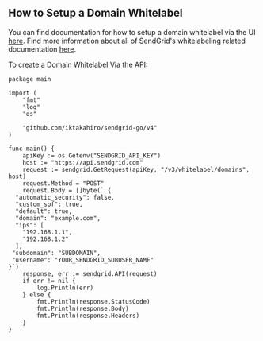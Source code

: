 ## How to Setup a Domain Whitelabel

You can find documentation for how to setup a domain whitelabel via the UI [here](https://sendgrid.com/docs/Classroom/Basics/Whitelabel/setup_domain_whitelabel.html).
Find more information about all of SendGrid's whitelabeling related documentation [here](https://sendgrid.com/docs/Classroom/Basics/Whitelabel/index.html).

To create a Domain Whitelabel Via the API:
```
package main

import (
	"fmt"
	"log"
	"os"

	"github.com/iktakahiro/sendgrid-go/v4"
)

func main() {
	apiKey := os.Getenv("SENDGRID_API_KEY")
	host := "https://api.sendgrid.com"
	request := sendgrid.GetRequest(apiKey, "/v3/whitelabel/domains", host)
	request.Method = "POST"
	request.Body = []byte(` {
  "automatic_security": false, 
  "custom_spf": true, 
  "default": true, 
  "domain": "example.com", 
  "ips": [
    "192.168.1.1", 
    "192.168.1.2"
  ], 
 "subdomain": "SUBDOMAIN", 
 "username": "YOUR_SENDGRID_SUBUSER_NAME"
}`)
	response, err := sendgrid.API(request)
	if err != nil {
		log.Println(err)
	} else {
		fmt.Println(response.StatusCode)
		fmt.Println(response.Body)
		fmt.Println(response.Headers)
	}
}
```

